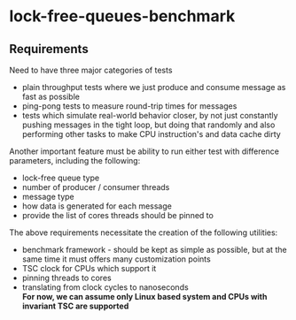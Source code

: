 # lock-free-queues-benchmark

## Requirements  

Need to have three major categories of tests
 - plain throughput tests where we just produce and consume message as fast as possible
 - ping-pong tests to measure round-trip times for messages
 - tests which simulate real-world behavior closer, by not just constantly pushing messages in the tight loop, but doing that randomly and also performing other tasks to make CPU instruction's and data cache dirty
  

Another important feature must be ability to run either test with difference parameters, including the following:
  - lock-free queue type
  - number of producer / consumer threads
  - message type
  - how data is generated for each message
  - provide the list of cores threads should be pinned to

The above requirements necessitate the creation of the following utilities:
  - benchmark framework - should be kept as simple as possible, but at the same time it must offers many customization points
  - TSC clock for CPUs which support it
  - pinning threads to cores
  - translating from clock cycles to nanoseconds  
**For now, we can assume only Linux based system and CPUs with invariant TSC are supported**